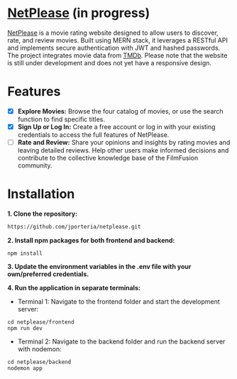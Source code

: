 # [NetPlease](https://netplease.onrender.com/) (in progress)

[NetPlease](https://netplease.onrender.com/) is a movie rating website designed to allow users to discover, rate, and review movies. Built using MERN stack, it leverages a RESTful API and implements secure authentication with JWT and hashed passwords. The project integrates movie data from [TMDb](https://www.themoviedb.org/). Please note that the website is still under development and does not yet have a responsive design.

# Features

- [X] **Explore Movies:** Browse the four catalog of movies, or use the search function to find specific titles.
- [X] **Sign Up or Log In:** Create a free account or log in with your existing credentials to access the full features of NetPlease.
- [ ] **Rate and Review:** Share your opinions and insights by rating movies and leaving detailed reviews. Help other users make informed decisions and contribute to the collective knowledge base of the FilmFusion community.

# Installation

**1. Clone the repository:**
```bash
https://github.com/jporteria/netplease.git
```

**2. Install npm packages for both frontend and backend:**
```
npm install
```
**3. Update the environment variables in the .env file with your own/preferred credentials.**

**4. Run the application in separate terminals:**
  
- Terminal 1: Navigate to the frontend folder and start the development server:
```
cd netplease/frontend
npm run dev
```
- Terminal 2: Navigate to the backend folder and run the backend server with nodemon:
```
cd netplease/backend
nodemon app
```

